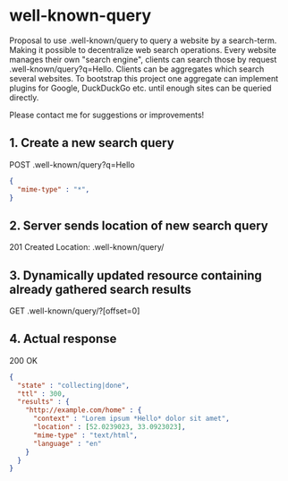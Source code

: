 # well-known-query
Proposal to use .well-known/query to query a website by a search-term. Making it possible to decentralize web search operations. Every website manages their own "search engine", clients can search those by request .well-known/query?q=Hello. Clients can be aggregates which search several websites. To bootstrap this project one aggregate can implement plugins for Google, DuckDuckGo etc. until enough sites can be queried directly.

Please contact me for suggestions or improvements!

## 1. Create a new search query
POST .well-known/query?q=Hello
```json
{
  "mime-type" : "*",
}
```

## 2. Server sends location of new search query
201 Created
Location: .well-known/query/<SEARCH-ID>
  
## 3. Dynamically updated resource containing already gathered search results
GET .well-known/query/<SEARCH-ID>?[offset=0]

## 4. Actual response
200 OK
```json
{
  "state" : "collecting|done",
  "ttl" : 300,
  "results" : {
    "http://example.com/home" : {
      "context" : "Lorem ipsum *Hello* dolor sit amet",
      "location" : [52.0239023, 33.0923023],
      "mime-type" : "text/html",
      "language" : "en"
    }
  }
}
```

